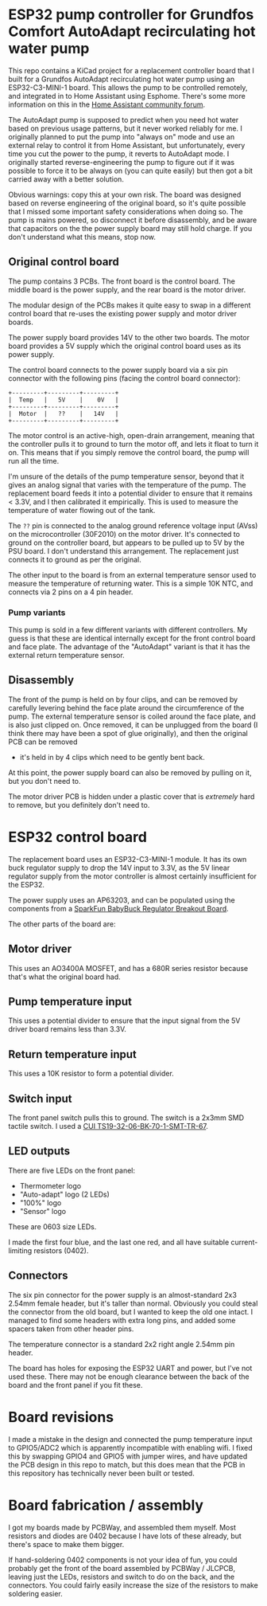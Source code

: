 # ESP32 pump controller for Grundfos Comfort AutoAdapt recirculating hot water pump

This repo contains a KiCad project for a replacement controller board that I
built for a Grundfos AutoAdapt recirculating hot water pump using an
ESP32-C3-MINI-1 board. This allows the pump to be controlled remotely, and
integrated in to Home Assistant using Esphome.  There's some more information 
on this in the [Home Assistant community forum](https://community.home-assistant.io/t/hacking-a-grundfos-comfort-autoadapt-recirculating-hot-water-pump-for-esphome/684475).

[pcb]: images/controller-3d.png

The AutoAdapt pump is supposed to predict when you need hot water based on
previous usage patterns, but it never worked reliably for me. I originally
planned to put the pump into "always on" mode and use an external relay to
control it from Home Assistant, but unfortunately, every time you cut the power
to the pump, it reverts to AutoAdapt mode. I originally started
reverse-engineering the pump to figure out if it was possible to force it to be
always on (you can quite easily) but then got a bit carried away with a better
solution.

Obvious warnings: copy this at your own risk. The board was designed based on
reverse engineering of the original board, so it's quite possible that I missed
some important safety considerations when doing so. The pump is mains powered,
so disconnect it before disassembly, and be aware that capacitors on the the
power supply board may still hold charge. If you don't understand what this
means, stop now.

## Original control board

The pump contains 3 PCBs. The front board is the control board. The middle
board is the power supply, and the rear board is the motor driver.

The modular design of the PCBs makes it quite easy to swap in a different
control board that re-uses the existing power supply and motor driver boards.

The power supply board provides 14V to the other two boards. The motor board
provides a 5V supply which the original control board uses as its power supply.

The control board connects to the power supply board via a six pin connector
with the following pins (facing the control board connector):

```
+---------+---------+---------+
|  Temp   |   5V    |    0V   |
+---------+---------+---------+
|  Motor  |   ??    |   14V   |
+---------+---------+---------+
```

The motor control is an active-high, open-drain arrangement, meaning that the
controller pulls it to ground to turn the motor off, and lets it float to turn
it on.  This means that if you simply remove the control board, the pump will
run all the time.

I'm unsure of the details of the pump temperature sensor, beyond that it gives an
analog signal that varies with the temperature of the pump.  The replacement
board feeds it into a potential divider to ensure that it remains < 3.3V, and I
then calibrated it empirically. This is used to measure the temperature of
water flowing out of the tank.

The `??` pin is connected to the analog ground reference voltage input (AVss)
on the microcontroller (30F2010) on the motor driver. It's connected to ground
on the controller board, but appears to be pulled up to 5V by the PSU board.  I
don't understand this arrangement. The replacement just connects it to ground
as per the original.

The other input to the board is from an external temperature sensor used to
measure the temperature of returning water. This is a simple 10K NTC, and
connects via 2 pins on a 4 pin header.

### Pump variants

This pump is sold in a few different variants with different controllers. My
guess is that these are identical internally except for the front control board
and face plate. The advantage of the "AutoAdapt" variant is that it has the
external return temperature sensor.

## Disassembly

The front of the pump is held on by four clips, and can be removed by carefully
levering behind the face plate around the circumference of the pump.  The
external temperature sensor is coiled around the face plate, and is also just
clipped on. Once removed, it can be unplugged from the board (I think there may
have been a spot of glue originally), and then the original PCB can be removed
- it's held in by 4 clips which need to be gently bent back.

At this point, the power supply board can also be removed by pulling on it, but
you don't need to.

The motor driver PCB is hidden under a plastic cover that is _extremely_ hard
to remove, but you definitely don't need to.

# ESP32 control board

The replacement board uses an ESP32-C3-MINI-1 module. It has its own buck
regulator supply to drop the 14V input to 3.3V, as the 5V linear regulator
supply from the motor controller is almost certainly insufficient for the
ESP32.

The power supply uses an AP63203, and can be populated using the components
from a [SparkFun BabyBuck Regulator Breakout Board](https://thepihut.com/products/sparkfun-babybuck-regulator-breakout-3-3v-ap63203).

The other parts of the board are:

## Motor driver

This uses an AO3400A MOSFET, and has a 680R series resistor because that's what
the original board had.

## Pump temperature input

This uses a potential divider to ensure that the input signal from the 5V
driver board remains less than 3.3V.

## Return temperature input

This uses a 10K resistor to form a potential divider.

## Switch input

The front panel switch pulls this to ground. The switch is a 2x3mm SMD tactile
switch.  I used a [CUI TS19-32-06-BK-70-1-SMT-TR-67](https://www.lcsc.com/datasheet/lcsc_datasheet_2312270104_CUI-TS19-32-06-BK-70-1-SMT-TR-67_C6723741.pdf).

## LED outputs

There are five LEDs on the front panel:

* Thermometer logo
* "Auto-adapt" logo (2 LEDs)
* "100%" logo
* "Sensor" logo

These are 0603 size LEDs.

I made the first four blue, and the last one red, and all have suitable
current-limiting resistors (0402).

## Connectors

The six pin connector for the power supply is an almost-standard 2x3 2.54mm
female header, but it's taller than normal. Obviously you could steal the
connector from the old board, but I wanted to keep the old one intact. I
managed to find some headers with extra long pins, and added some spacers taken
from other header pins.

The temperature connector is a standard 2x2 right angle 2.54mm pin header.

The board has holes for exposing the ESP32 UART and power, but I've not used
these. There may not be enough clearance between the back of the board and the
front panel if you fit these.

# Board revisions

I made a mistake in the design and connected the pump temperature input to
GPIO5/ADC2 which is apparently incompatible with enabling wifi.  I fixed this
by swapping GPIO4 and GPIO5 with jumper wires, and have updated the PCB design
in this repo to match, but this does mean that the PCB in this repository has
technically never been built or tested.

# Board fabrication / assembly

I got my boards made by PCBWay, and assembled them myself. Most resistors and
diodes are 0402 because I have lots of these already, but there's space to make
them bigger.

If hand-soldering 0402 components is not your idea of fun, you could probably
get the front of the board assembled by PCBWay / JLCPCB, leaving just the LEDs,
resistors and switch to do on the back, and the connectors.  You could fairly
easily increase the size of the resistors to make soldering easier.
